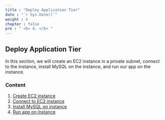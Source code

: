 ```yaml
---
title : "Deploy Application Tier"
date : "`r Sys.Date()`"
weight : 4
chapter : false
pre : " <b> 4. </b> "
---
```


## Deploy Application Tier

In this section, we will create an EC2 instance in a private subnet, connect to the instance, install MySQL on the instance, and run our app on the instance.

### Content

1. [Create EC2 instance](4.1-createec2/)
2. [Connect to EC2 instance](4.2-connectec2/)
3. [Install MySQL on instance](4.3-DownMySQLOnInstance/)
4. [Run app on instance](4.4-RunAppOnInstance/)